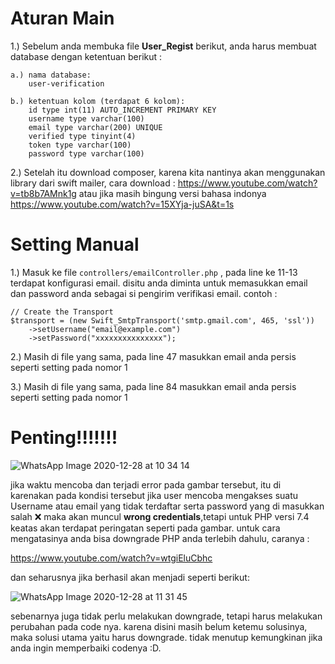 # Aturan Main
1.) Sebelum anda membuka file **User_Regist** berikut, anda harus membuat database dengan ketentuan berikut :

    a.) nama database:
        user-verification

    b.) ketentuan kolom (terdapat 6 kolom):
        id type int(11) AUTO_INCREMENT PRIMARY KEY
        username type varchar(100)
        email type varchar(200) UNIQUE
        verified type tinyint(4)
        token type varchar(100)
        password type varchar(100)

2.) Setelah itu download composer, karena kita nantinya akan menggunakan library dari swift mailer, cara download : https://www.youtube.com/watch?v=tb8b7AMnk1g atau jika masih bingung versi bahasa indonya https://www.youtube.com/watch?v=15XYja-juSA&t=1s

# Setting Manual 
1.) Masuk ke file `controllers/emailController.php` , pada line ke 11-13 terdapat konfigurasi email. disitu anda diminta untuk memasukkan email dan password anda sebagai si pengirim verifikasi email. contoh :

    // Create the Transport
    $transport = (new Swift_SmtpTransport('smtp.gmail.com', 465, 'ssl'))
        ->setUsername("email@example.com")
        ->setPassword("xxxxxxxxxxxxxxx");

2.) Masih di file yang sama, pada line 47 masukkan email anda persis seperti setting pada nomor 1

3.) Masih di file yang sama, pada line 84 masukkan email anda persis seperti setting pada nomor 1


# Penting!!!!!!!
![WhatsApp Image 2020-12-28 at 10 34 14](https://user-images.githubusercontent.com/61005674/103190503-d4de4c80-4903-11eb-9001-60db00075f9e.jpeg)

jika waktu mencoba dan terjadi error pada gambar tersebut, itu di karenakan pada kondisi tersebut jika user mencoba mengakses suatu Username atau email yang tidak terdaftar serta password yang di masukkan salah ❌ maka akan muncul **wrong credentials**,tetapi untuk PHP versi 7.4 keatas akan terdapat peringatan seperti pada gambar. untuk cara mengatasinya anda bisa downgrade PHP anda terlebih dahulu, caranya : 

https://www.youtube.com/watch?v=wtgiEluCbhc

dan seharusnya jika berhasil akan menjadi seperti berikut: 

![WhatsApp Image 2020-12-28 at 11 31 45](https://user-images.githubusercontent.com/61005674/103190656-7e254280-4904-11eb-85c3-8d7c47f1e551.jpeg)

sebenarnya juga tidak perlu melakukan downgrade, tetapi harus melakukan perubahan pada code nya. karena disini masih belum ketemu solusinya, maka solusi utama yaitu harus downgrade. tidak menutup kemungkinan jika anda ingin memperbaiki codenya :D.
